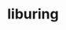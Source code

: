 ---
title: "liburing"
layout: cache
categories: [package, develop-2025-03-23]
meta: {"compilers": ["gcc@=10.5.0", "gcc@=11.4.0", "gcc@=13.3.0"], "num_specs": 3, "num_specs_by_stack": {"developer-tools-aarch64-linux-gnu": 1, "developer-tools-x86_64_v3-linux-gnu": 1, "e4s": 1, "root": 3}, "oss": ["centos7", "rhel8", "ubuntu22.04"], "platforms": ["linux"], "stacks": ["developer-tools-aarch64-linux-gnu", "developer-tools-x86_64_v3-linux-gnu", "e4s", "root"], "targets": ["aarch64", "x86_64_v3"], "versions": ["2.9"]}
spec_details: [{"compiler": "gcc@=10.5.0", "hash": "a7mptgesx2hsdycx74hsbtgucfphx6an", "os": "centos7", "platform": "linux", "size": "-", "stacks": ["developer-tools-x86_64_v3-linux-gnu", "root"], "target": "x86_64_v3", "variants": ["build_system=autotools"], "versions": ["2.9"]}, {"compiler": "gcc@=13.3.0", "hash": "dnamngotsjmidr5yxmo2apzc7xbdvaoa", "os": "rhel8", "platform": "linux", "size": "-", "stacks": ["developer-tools-aarch64-linux-gnu", "root"], "target": "aarch64", "variants": ["build_system=autotools"], "versions": ["2.9"]}, {"compiler": "gcc@=11.4.0", "hash": "unzg5s4hsrqjgtzdsdoy7ps4sko43svv", "os": "ubuntu22.04", "platform": "linux", "size": "-", "stacks": ["e4s", "root"], "target": "x86_64_v3", "variants": ["build_system=autotools"], "versions": ["2.9"]}]
---